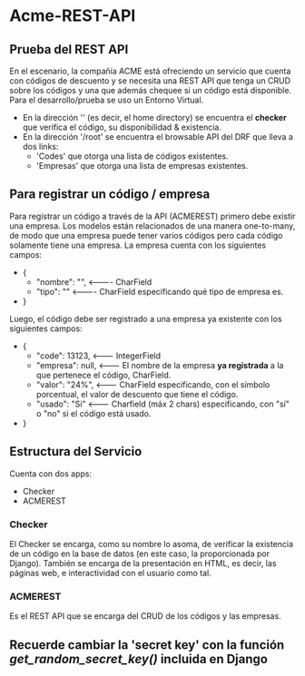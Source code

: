 # Acme-REST-API

## Prueba del REST API

En el escenario, la compañía ACME está ofreciendo un servicio que cuenta con códigos de descuento y se necesita una REST API que tenga un CRUD sobre los códigos y una que además chequee si un código está disponible.
Para el desarrollo/prueba se uso un Entorno Virtual.

- En la dirección '' (es decir, el home directory) se encuentra el **checker** que verifica el código, su disponibilidad & existencia.
- En la dirección '/root' se encuentra el browsable API del DRF que lleva a dos links:
  - 'Codes' que otorga una lista de códigos existentes.
  - 'Empresas' que otorga una lista de empresas existentes.
  
## Para registrar un código / empresa

Para registrar un código a través de la API (ACMEREST) primero debe existir una empresa. Los modelos están relacionados de una manera one-to-many, de modo que una empresa puede tener varios códigos pero cada código solamente tiene una empresa.
La empresa cuenta con los siguientes campos:
* {
  *    "nombre": "", <---- CharField
  *   "tipo": "" <---- CharField especificando qué tipo de empresa es.
* }
  
Luego, el código debe ser registrado a una empresa ya existente con los siguientes campos:
* {
  *  "code": 13123, <--- IntegerField
  *  "empresa": null, <--- El nombre de la empresa **ya registrada** a la que pertenece el código, CharField.
  *  "valor": "24%", <--- CharField especificando, con el símbolo porcentual, el valor de descuento que tiene el código.
  *  "usado": "Si" <--- Charfield (máx 2 chars) especificando, con "sí" o "no" si el código está usado.
* }

## Estructura del Servicio
Cuenta con dos apps:
  * Checker
  * ACMEREST
  
### Checker
El Checker se encarga, como su nombre lo asoma, de verificar la existencia de un código en la base de datos (en este caso, la proporcionada por Django). También se encarga de la presentación en HTML, es decir, las páginas web, e interactividad con el usuario como tal.

### ACMEREST
Es el REST API que se encarga del CRUD de los códigos y las empresas. 

## Recuerde cambiar la 'secret key' con la función  _get_random_secret_key()_ incluida en Django
